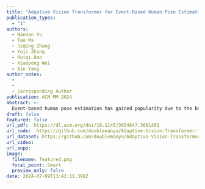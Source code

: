 ```yaml
---
title: "Adaptive Vision Transformer for Event-Based Human Pose Estimation (ACM MM 2024)"
publication_types:
  - "1"
authors:
  - Nannan Yu
  - Tao Ma
  - Jiqing Zhang
  - Yuji Zhang
  - Ruiqi Bao
  - Xiaopeng Wei
  - Xin Yang
author_notes:
  - 
  - 
  - Corresponding Author
publication: ACM MM 2024
abstract: >-
  Event-based human pose estimation has gained popularity due to the benefits of high temporal resolution and high dynamic range offered by event cameras. The inherent spatial sparsity of event data makes discarding less significant regions a straightforward and effective way to decrease the computation. However, implementing this operation in CNNs poses a challenge, as it disrupts the regularity of dense convolutional workload. In this paper, we propose an adaptive vision transformer, a novel efficient backbone for human pose estimation with event cameras. Specifically, we present two adaptive patch and token sampling approaches based on the characteristics of events, thereby reducing the computational load while still achieving comparable performance. Firstly, we design an adaptive patch sampling scheme to eliminate inactivity patches by assessing the entropy of the events before they are inputted into the transformer. Secondly, we further propose an adaptive token reduction strategy to selectively remove less informative tokens in transformer layers through a dynamic token pruning algorithm. To exploit event-based visual cues in human pose estimation tasks, we construct a large-scale frame-event-based dataset, dubbed Event Multi Movement HPE (EventMM HPE). The dataset provides annotation frequencies up to 240 Hz. Extensive experiments demonstrate that our proposed approach outperforms existing state-of-the-art methods in estimation accuracy. 
draft: false
featured: false
url_pdf:  https://dl.acm.org/doi/10.1145/3664647.3681401
url_code:  https://github.com/doublemanyu/Adaptive-Vision-Transformer-for-Event-Based-HPE
url_dataset: https://github.com/doublemanyu/Adaptive-Vision-Transformer-for-Event-Based-HPE
url_video:  
url_supp: 
image:
  filename: featured.png
  focal_point: Smart
  preview_only: false
date: 2024-07-09T13:42:11.398Z
---
```


